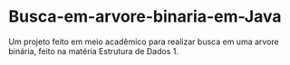 # Busca-em-arvore-binaria-em-Java
Um projeto feito em meio acadêmico para realizar busca em uma arvore binária, feito na matéria Estrutura de Dados 1. 
